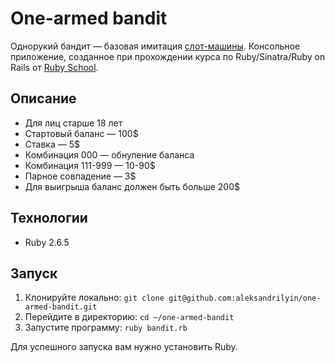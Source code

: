 # One-armed bandit

Однорукий бандит — базовая имитация [слот-машины](https://ru.wikipedia.org/wiki/Слот-машина). Консольное приложение, созданное при прохождении курса по Ruby/Sinatra/Ruby on Rails от [Ruby School](http://rubyschool.us/).

## Описание
- Для лиц старше 18 лет
- Стартовый баланс — 100$
- Ставка — 5$
- Комбинация 000 — обнуление баланса
- Комбинация 111-999 — 10-90$
- Парное совпадение — 3$
- Для выигрыша баланс должен быть больше 200$

## Технологии
- Ruby 2.6.5

## Запуск

1. Клонируйте локально: `git clone git@github.com:aleksandrilyin/one-armed-bandit.git`
2. Перейдите в директорию: `cd ~/one-armed-bandit`
3. Запустите программу: `ruby bandit.rb`

Для успешного запуска вам нужно установить Ruby.
